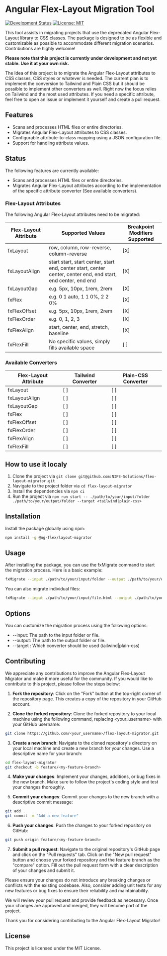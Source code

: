 # Angular Flex-Layout Migration Tool

[![Development Status](https://img.shields.io/badge/status-under%20development-critical)](https://github.com/NIPE-Solutions/flex-layout-migrator)
[![License: MIT](https://img.shields.io/badge/License-MIT-green.svg)](https://opensource.org/licenses/MIT)

This tool assists in migrating projects that use the deprecated Angular Flex-Layout library to CSS classes. The package is designed to be as flexible and customizable as possible to accommodate different migration scenarios. Contributions are highly welcome!

**Please note that this project is currently under development and not yet stable. Use it at your own risk.**

The Idea of this project is to migrate the Angular Flex-Layout attributes to CSS classes, CSS styles or whatever is needed. The current plan is to implement the conversion to Tailwind and Plain CSS but it should be possible to implement other converters as well. Right now the focus relies on Tailwind and the most used attributes. If you need a specific attribute, feel free to open an issue or implement it yourself and create a pull request.

## Features

- Scans and processes HTML files or entire directories.
- Migrates Angular Flex-Layout attributes to CSS classes.
- Configurable attribute-to-class mapping using a JSON configuration file.
- Support for handling attribute values.

## Status

The following features are currently available: 
- Scans and processes HTML files or entire directories.
- Migrates Angular Flex-Layout attributes according to the implementation of the specific attribute converter (See available converters).

### Flex-Layout Attributes

The following Angular Flex-Layout attributes need to be migrated:

| Flex-Layout Attribute | Supported Values                                                                                              | Breakpoint Modifiers Supported  |
| --------------------- | ------------------------------------------------------------------------------------------------------------- | ------------------------------- |
| fxLayout              | row, column, row-reverse, column-reverse                                                                      | [X]                             |
| fxLayoutAlign         | start start, start center, start end, center start, center center, center end, end start, end center, end end | [X]                             |
| fxLayoutGap           | e.g. 5px, 10px, 1rem, 2rem                                                                                    | [X]                             |
| fxFlex                | e.g. 0 1 auto, 1 1 0%, 2 2 0%                                                                                 | [X]                             |
| fxFlexOffset          | e.g. 5px, 10px, 1rem, 2rem                                                                                    | [X]                             |
| fxFlexOrder           | e.g. 0, 1, 2, 3                                                                                               | [X]                             |
| fxFlexAlign           | start, center, end, stretch, baseline                                                                         | [X]                             |
| fxFlexFill            | No specific values, simply fills available space                                                              | [ ]                             |

### Available Converters

| Flex-Layout Attribute | Tailwind Converter | Plain-CSS Converter |
| --------------------- | ------------------ | ------------------- |
| fxLayout              | [ ]                | [ ]                 |
| fxLayoutAlign         | [ ]                | [ ]                 |
| fxLayoutGap           | [ ]                | [ ]                 |
| fxFlex                | [ ]                | [ ]                 |
| fxFlexOffset          | [ ]                | [ ]                 |
| fxFlexOrder           | [ ]                | [ ]                 |
| fxFlexAlign           | [ ]                | [ ]                 |
| fxFlexFill            | [ ]                | [ ]                 |

## How to use it localy

1. Clone the project via `git clone git@github.com:NIPE-Solutions/flex-layout-migrator.git`
2. Navigate to the project folder via `cd flex-layout-migrator`
3. Install the dependencies via `npm ci`
4. Run the project via `npm run start -- ./path/to/your/input/folder ./path/to/your/output/folder --target <tailwind|plain-css>`

## Installation

Install the package globally using npm:

```bash
npm install -g @ng-flex/layout-migrator
```

## Usage

After installing the package, you can use the fxMigrate command to start the migration process. Here is a basic example:

```bash
fxMigrate --input ./path/to/your/input/folder --output ./path/to/your/output/folder
```

You can also migrate individual files:

```bash
fxMigrate --input ./path/to/your/input/file.html --output ./path/to/your/output/file.html
```

## Options

You can customize the migration process using the following options:

- --input: The path to the input folder or file.
- --output: The path to the output folder or file.
- --target <target>: Which converter should be used (tailwind|plain-css)

## Contributing

We appreciate any contributions to improve the Angular Flex-Layout Migrator and make it more useful for the community. If you would like to contribute to this project, please follow the steps below:

1. **Fork the repository**: Click on the "Fork" button at the top-right corner of the repository page. This creates a copy of the repository in your GitHub account.

2. **Clone the forked repository**: Clone the forked repository to your local machine using the following command, replacing <your_username> with your GitHub username:

```bash
git clone https://github.com/<your_username>/flex-layout-migrator.git
```

3. **Create a new branch**: Navigate to the cloned repository's directory on your local machine and create a new branch for your changes. Use a descriptive name for your branch:

```bash
cd flex-layout-migrator
git checkout -b feature/<my-feature-branch>
```

4. **Make your changes**: Implement your changes, additions, or bug fixes in the new branch. Make sure to follow the project's coding style and test your changes thoroughly.

5. **Commit your changes**: Commit your changes to the new branch with a descriptive commit message:

```bash
git add .
git commit -m "Add a new feature"
```

6. **Push your changes**: Push the changes to your forked repository on GitHub:

```bash
git push origin feature/<my-feature-branch>
```

7. **Submit a pull request**: Navigate to the original repository's GitHub page and click on the "Pull requests" tab. Click on the "New pull request" button and choose your forked repository and the feature branch as the "compare" option. Fill out the pull request form with a clear description of your changes and submit it.

Please ensure your changes do not introduce any breaking changes or conflicts with the existing codebase. Also, consider adding unit tests for any new features or bug fixes to ensure their reliability and maintainability.

We will review your pull request and provide feedback as necessary. Once your changes are approved and merged, they will become part of the project.

Thank you for considering contributing to the Angular Flex-Layout Migrator!

## License

This project is licensed under the MIT License.
